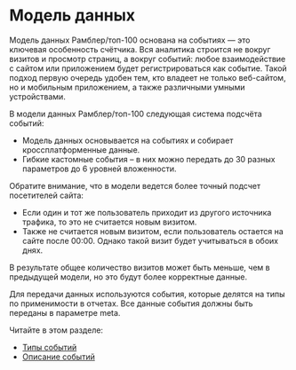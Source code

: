 # Модель данных

Модель данных Рамблер/топ-100 основана на событиях — это ключевая особенность счётчика. Вся аналитика строится не вокруг визитов и просмотр страниц, а вокруг событий: любое взаимодействие с сайтом или приложением будет регистрироваться как событие. Такой подход первую очередь удобен тем, кто владеет не только веб-сайтом, но и мобильным приложением, а также различными умными устройствами.&#x20;

В модели данных Рамблер/топ-100 следующая система подсчёта событий:

* Модель данных основывается на событиях и собирает кроссплатформенные данные.
* Гибкие кастомные события – в них можно передать до 30 разных параметров до 6 уровней вложенности.&#x20;

Обратите внимание, что в модели ведется более точный подсчет посетителей сайта:

* Если один и тот же пользователь приходит из другого источника трафика, то это не считается новым визитом.
* Также не считается новым визитом, если пользователь остается на сайте после 00:00. Однако такой визит будет учитываться в обоих днях.

В результате общее количество визитов может быть меньше, чем в предыдущей модели, но это будут более корректные данные.

Для передачи данных используются события, которые делятся на типы по применимости в отчетах. Все данные события должны быть переданы в параметре meta.

Читайте в этом разделе:

* [Типы событий](https://top-100-writer.gitbook.io/dokumentaciya-top-100-po-novoi-modeli-progress/model-dannykh/tipy-sobytii)
* [Описание событий](https://top-100-writer.gitbook.io/dokumentaciya-top-100-po-novoi-modeli-progress/model-dannykh/opisanie-sobytii)
